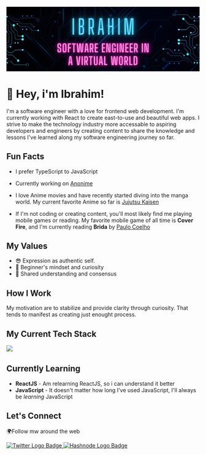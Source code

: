 <!--

      ::::::::::: :::::::::  :::::::::      :::     :::    ::: :::::::::::   :::   :::          :::::::::      :::     :::::::::::   :::   :::   :::::::::::
         :+:     :+:    :+: :+:    :+:   :+: :+:   :+:    :+:     :+:      :+:+: :+:+:         :+:    :+:   :+: :+:       :+:      :+:+: :+:+:      :+:
        +:+     +:+    +:+ +:+    +:+  +:+   +:+  +:+    +:+     +:+     +:+ +:+:+ +:+        +:+    +:+  +:+   +:+      +:+     +:+ +:+:+ +:+     +:+
       +#+     +#++:++#+  +#++:++#:  +#++:++#++: +#++:++#++     +#+     +#+  +:+  +#+        +#++:++#:  +#++:++#++:     +#+     +#+  +:+  +#+     +#+
      +#+     +#+    +#+ +#+    +#+ +#+     +#+ +#+    +#+     +#+     +#+       +#+        +#+    +#+ +#+     +#+     +#+     +#+       +#+     +#+
     #+#     #+#    #+# #+#    #+# #+#     #+# #+#    #+#     #+#     #+#       #+#        #+#    #+# #+#     #+#     #+#     #+#       #+#     #+#
########### #########  ###    ### ###     ### ###    ### ########### ###       ###        ###    ### ###     ### ########### ###       ### ###########

-->

![Profile Banner](assets/banner.png)

# 👋 Hey, i'm Ibrahim!

I'm a software engineer with a love for frontend web development. I'm currently working with React to create east-to-use and beautiful web apps. I strive to make the technology industry more accessable to aspiring developers and engineers by creating content to share the knowledge and lessons I've learned along my software engineering journey so far.

## Fun Facts

- I prefer TypeScript to JavaScript

- Currently working on [Anonime](https://github.com/ibrahimraimi/anonime)

- I love Anime movies and have recently started diving into the manga world. My current favorite Anime so far is [Jujutsu Kaisen](https://www.imdb.com/title/tt12343534/)

- If I'm not coding or creating content, you'll most likely find me playing mobile games or reading. My favorite mobile game of all time is **Cover Fire**, and I'm currently reading **Brida** by [Paulo Coelho](https://paulocoelho.com)

## My Values

- 😎 Expression as authentic self.
- 📙 Beginner's mindset and curiosity
- 🔗 Shared understanding and consensus

## How I Work

My motivation are to stabilize and provide clarity through curiosity. That tends to manifest as creating just enought process.

## My Current Tech Stack

<img src="https://skillicons.dev/icons?i=html,css,js,ts,tailwind,react,nextjs,firebase">

## Currently Learning

- **ReactJS** - Am relearning ReactJS, so i can understand it better
- **JavaScript** - It doesn't matter how long I've used JavaScript, I'll always be _learning_ JavaScript

## Let's Connect

🌍Follow mw around the web

<a href="http://twitter.com/ibrahimraimi_">
  <img
      src="https://img.shields.io/twitter/follow/ibrahimraimi_?label=Twitter&logo=twitter&style=for-the-badge&color=blue"
      alt="Twitter Logo Badge" />
</a>
<a href="https://hashnode.com/@ibrahimraimi">
  <img
      src="https://img.shields.io/badge/Hashnode-2962FF?style=for-the-badge&logo=hashnode&logoColor=white"
      alt="Hashnode Logo Badge"/>
</a>
